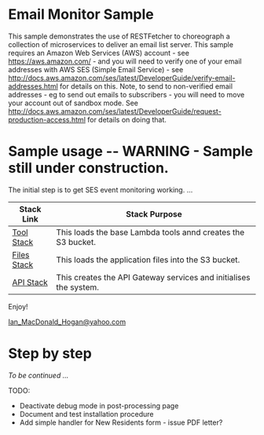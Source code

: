 # Email Monitor Sample
This sample demonstrates the use of RESTFetcher to choreograph a collection of microservices to deliver an email list server.
This sample requires an Amazon Web Services (AWS) account - see https://aws.amazon.com/ - and 
you will need to verify one of your email addresses with AWS SES (Simple Email Service) - see http://docs.aws.amazon.com/ses/latest/DeveloperGuide/verify-email-addresses.html 
for details on this. Note, to send to non-verified email addresses - eg to send out emails to subscribers - you will need to move your account out of sandbox mode. See http://docs.aws.amazon.com/ses/latest/DeveloperGuide/request-production-access.html for details on doing that. 

# Sample usage -- WARNING - Sample still under construction.

The initial step is to get SES event monitoring working.
 ... 
 
 

|Stack Link  |Stack Purpose  | 
|--|--| 
|[Tool Stack](https://s3-ap-southeast-2.amazonaws.com/au-com-thinkronicity-opencode-apse2/CloudFormation/ian-macdonald-hogan-RESTFetcher-Sample-EmailMonitor1-01-base-v1.0.1.template) | This loads the base Lambda tools annd creates the S3 bucket. | 
|[Files Stack](https://s3-ap-southeast-2.amazonaws.com/au-com-thinkronicity-opencode-apse2/CloudFormation/ian-macdonald-hogan-RESTFetcher-Sample-EmailMonitor1-02-files-v1.0.0.template) | This loads the application files into the S3 bucket. | 
|[API Stack](https://s3-ap-southeast-2.amazonaws.com/au-com-thinkronicity-opencode-apse2/CloudFormation/ian-macdonald-hogan-RESTFetcher-Sample-EmailMonitor1-01-apigateway-v1.0.0.template) | This creates the API Gateway services and initialises the system. | 

 
 
 Enjoy!
 
 Ian_MacDonald_Hogan@yahoo.com
 
 # Step by step 
 
 *To be continued ...*
 
 
 TODO: 
 * Deactivate debug mode in post-processing page
 * Document and test installation procedure
 * Add simple handler for New Residents form - issue PDF letter?
 

